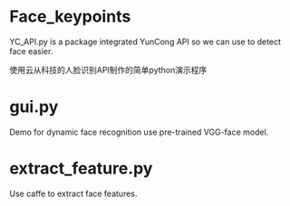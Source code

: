 # Face_keypoints                
YC_API.py is a package  integrated YunCong API so we can use to detect face easier.                                  

使用云从科技的人脸识别API制作的简单python演示程序   

# gui.py     
Demo for dynamic face recognition use pre-trained VGG-face model.   

# extract_feature.py      
Use caffe to extract face features.    
